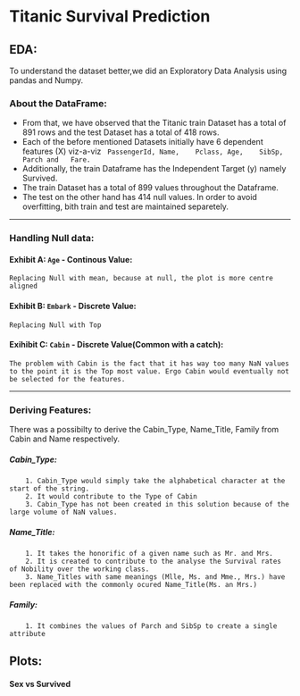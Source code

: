 # Titanic Survival Prediction
## EDA:
  To understand the dataset better,we did an Exploratory Data Analysis using pandas and Numpy.
### About the DataFrame:
  * From that, we have observed that the Titanic train Dataset has a total of 891 rows and the test Dataset has a total of 418 rows. 
  * Each of the before mentioned Datasets initially have 6 dependent features (X) viz-a-viz ` PassengerId, Name,	Pclass,	Age,	SibSp,	Parch and	Fare.` 
  * Additionally, the train Dataframe has the Independent Target (y) namely Survived. 
  * The train Dataset has a total of 899 values throughout the Dataframe. 
  * The test on the other hand has 414 null values. In order to avoid overfitting, bith train and test are maintained separetely.
 - - - - - 
### Handling Null data:

#### Exhibit A: `Age` - Continous Value: 
    Replacing Null with mean, because at null, the plot is more centre aligned 
#### Exhibit B: `Embark` - Discrete Value:
    Replacing Null with Top 
#### Exihibit C: `Cabin` - Discrete Value(Common with a catch):
    The problem with Cabin is the fact that it has way too many NaN values to the point it is the Top most value. Ergo Cabin would eventually not be selected for the features.

 - - - - -  - - - - - 
### Deriving Features:
  There was a possibilty to derive the Cabin_Type, Name_Title, Family from Cabin and Name respectively. 
##### *Cabin_Type:*
        1. Cabin_Type would simply take the alphabetical character at the start of the string.
        2. It would contribute to the Type of Cabin
        3. Cabin_Type has not been created in this solution because of the large volume of NaN values.
##### *Name_Title:*
        1. It takes the honorific of a given name such as Mr. and Mrs.
        2. It is created to contribute to the analyse the Survival rates of Nobility over the working class.
        3. Name_Titles with same meanings (Mlle, Ms. and Mme., Mrs.) have been replaced with the commonly ocured Name_Title(Ms. an Mrs.)
##### *Family:*
        1. It combines the values of Parch and SibSp to create a single attribute
## Plots:
#### Sex vs Survived

